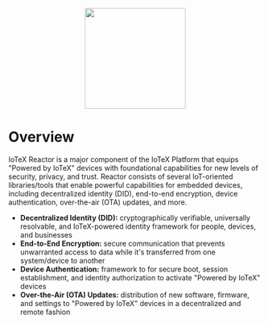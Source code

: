 <p align="center">
  <img src="https://github.com/iotexproject/reactor/blob/master/reactor.png" width="200px">
</p>

# Overview
IoTeX Reactor is a major component of the IoTeX Platform that equips "Powered by IoTeX" devices with foundational capabilities for new levels of security, privacy, and trust. Reactor consists of several IoT-oriented libraries/tools that enable powerful capabilities for embedded devices, including decentralized identity (DID), end-to-end encryption, device authentication, over-the-air (OTA) updates, and more.

* **Decentralized Identity (DID):** cryptographically verifiable, universally resolvable, and IoTeX-powered identity framework for people, devices, and businesses
* **End-to-End Encryption:** secure communication that prevents unwarranted access to data while it's transferred from one system/device to another
* **Device Authentication:** framework to for secure boot, session establishment, and identity authorization to activate "Powered by IoTeX" devices
* **Over-the-Air (OTA) Updates:** distribution of new software, firmware, and settings to "Powered by IoTeX" devices in a decentralized and remote fashion
